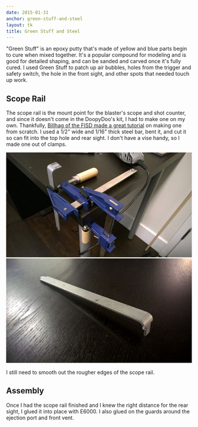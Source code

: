 ```yaml
---
date: 2015-01-31
anchor: green-stuff-and-steel
layout: tk
title: Green Stuff and Steel
---
```


"Green Stuff" is an epoxy putty that's made of yellow and blue parts begin
to cure when mixed together. It's a popular compound for modeling and is
good for detailed shaping, and can be sanded and carved once it's fully
cured. I used Green Stuff to patch up air bubbles, holes from the trigger
and safety switch, the hole in the front sight, and other spots that needed
touch up work.

Scope Rail
----------
The scope rail is the mount point for the blaster's scope and shot counter,
and since it doesn't come in the DoopyDoo's kit, I had to make one on my
own. Thankfully, [Billhag of the FISD made a great
tutorial][scoperailtutorial] on making one from scratch. I used a 1/2" wide
and 1/16" thick steel bar, bent it, and cut it so can fit into the top hole
and rear sight. I don't have a vise handy, so I made one out of clamps.

[scoperailtutorial]: http://www.whitearmor.net/forum/topic/4697-howto-make-a-metal-scope-rail-counter-bracket/

![Makeshift vise](/images/blaster/vise.jpg)
![Finished scope rail](/images/blaster/scope-rail.jpg)

I still need to smooth out the rougher edges of the scope rail.

Assembly
--------
Once I had the scope rail finished and I knew the right distance for the rear
sight, I glued it into place with E6000. I also glued on the guards around the
ejection port and front vent.
